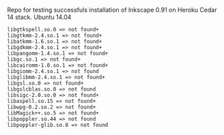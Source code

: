 Repo for testing successfuls installation of Inkscape 0.91 on 
Heroku Cedar 14 stack. Ubuntu 14.04

	libgtkspell.so.0 => not found+
	libgtkmm-2.4.so.1 => not found+
	libatkmm-1.6.so.1 => not found+
	libgdkmm-2.4.so.1 => not found+
	libpangomm-1.4.so.1 => not found+
	libgc.so.1 => not found+
	libcairomm-1.0.so.1 => not found+
	libgiomm-2.4.so.1 => not found
	libglibmm-2.4.so.1 => not found+
	libgsl.so.0 => not found+
	libgslcblas.so.0 => not found
	libsigc-2.0.so.0 => not found+
	libaspell.so.15 => not found+
	libwpg-0.2.so.2 => not found+
	libMagick++.so.5 => not found+
	libpoppler.so.44 => not found
	libpoppler-glib.so.8 => not found